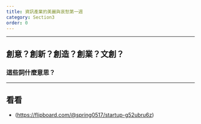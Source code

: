 ```yaml
---
title: 資訊產業的美麗與哀愁第一週
category: Section3
order: 0
---
```


---

## 創意？創新？創造？創業？文創？

### 這些詞什麼意思？

---

## 看看
+ (https://flipboard.com/@spring0517/startup-g52ubru6z)
